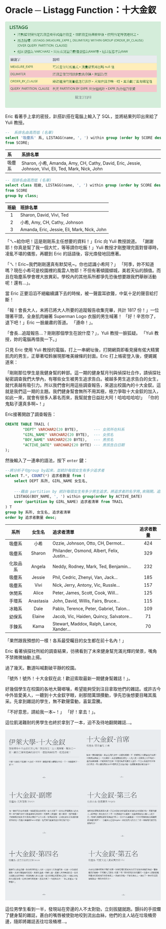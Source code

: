 # Oracle ─ Listagg Function：十大金釵

![Listagg Image](/3_BackEnd/Oracle/Image/Oracle_LISTAGG_Function.png "Listagg Image")

Eric 看著手上拿的密技，趴搭趴搭在電腦上輸入了 SQL，並將結果列印出來給了 Yuli 教授。

```SQL
--  系排名由高而低 (名單)
select '吸塵系' 系, LISTAGG(name, ', ') within group (order by SCORE desc nulls last) 系排名單  
from SCORE;
```

系 | 系排名單 | 
:- | :-
吸塵系 | Sharon, 小希, Amanda, Amy, CH, Cathy, David, Eric, Jessie, Johnson, Vivi, Eli, Ted, Mark, Nick, John

```SQL
-- 班排名由高而低 (名單)
select class 班級, LISTAGG(name, ', ') within group (order by SCORE desc nulls last) 班排名單 
from SCORE
group by class;
```

班級 | 班排名單 
:-: | :-
1 | Sharon, David, Vivi, Ted
2 | 小希, Amy, CH, Cathy, Johnson
3 | Amanda, Eric, Jessie, Eli, Mark, Nick, John

「ㄟ~給你吧！這是剛剛系主任想要的資料！」Eric 向 Yuli 教授說道。
「謝謝耶！你真是幫了我一個大忙，等等請你吃飯！」Yuli 教授才剛整理完面對督導時，凌亂不堪的儀態，再聽到 Eric 的話語後，容光煥發地回應著。

「ㄟ！Eric~我們剛剛還真有默契吼~。你也認識小希阿？」
「阿季，妳不知道嗎？現在小希可是校園裡的風雲人物耶！不但有著傾國傾城，美若天仙的顏值。而且在吸塵系學會裡大放異彩。學校內的其他系所都爭先恐後想要跟我們舉辦活動呢！還有...」。

當 Eric 正要滔滔不絕繼續講下去的時候，被一聲震耳欲聾，中氣十足的聲音給打斷！

「報！會長大人，末將已將大人所要的追蹤報告收集完畢，共計 1817 份！」一位理著平頭，全身肌肉繃著 Superman Logo 衣服的男生喊著！
「好！辛苦你了，退下吧！」Eric 一臉嚴肅的答道。
「遵命！」。

「會長...追蹤報告...？剛剛那個學生在說什麼？」，Yuli 教授一臉狐疑。
「Yuli 教授，妳的電腦再借我一下。」

只見 Eric 使用 Yuli 教授的電腦，打上一串網址後，打開網頁即看見擁有偌大精實肌肉的男生，正舉著啞鈴展現那唯美線條的封面。Eric 打上帳密登入後，便娓娓道來：

「剛剛那位學生是我健身幫的幹部。這一期的健身幫月刊與偵探社合作，請偵探社秘密調查我們大學內，有哪些女生被男生追求告白。被越多男生追求告白的女生，就代表越有吸引力。所以我們會利用這些調查報告，來選出校園內的十大金釵。這就是我們這一期的主題。我們健身幫會無所不用其極，極力爭取十大金釵的加入，如此一來，就會有很多人慕名而來，我幫就會日益壯大阿！哈哈哈哈哈!」
「你的鬼點子還真多啊~！」

Eric接著開啟了調查報告：

```SQL
CREATE TABLE TRAIL (
        "DEPT" VARCHAR2(20 BYTE),       --- 女孩所在科系
        "GIRL_NAME" VARCHAR2(20 BYTE),  --- 女孩名    
        "BOY_NAME" VARCHAR2(20 BYTE),   --- 男孩名
        "ACTIVE_DATE" VARCHAR2(20 BYTE) --- 男孩告白日期
);
```

然後輸入了一連串的語法，按下 `enter` 鍵：

```SQL
--將分析子句group by起來，並統計每個女生有多少追求者
select T.*, COUNT(*) 追求者數量 from ( 
    select DEPT 系所, GIRL_NAME 女生名,
    
    ---藉由 partition by 統計每個女生有多少男生追求，將追求者的名字用,來隔開。追求者的順序依照 ACTIVE_DATE 來升冪
    LISTAGG(BOY_NAME, ', ') within group(order by ACTIVE_DATE) 
    over (partition by GIRL_NAME) 追求者清單 from TRAIL 
) T
group by 系所, 女生名, 追求者清單
order by 追求者數量 desc;
```

系所 | 女生名 | 追求者清單 | 追求者數量 
:-: | :-: | :- | :-:
吸塵系 | 小希 | Ozzie, Johnson, Otto, CH, Dermot... | 424
吸塵系 | Sharon | Philander, Osmond, Albert, Felix, Justin... | 329
化妝品系 | Angela | Neddy, Rodney, Mark, Ted, Benjamin... | 232
吸塵系 | Jessie | Phil, Cedric, Zhenyi, Van, Jack... | 185
吸塵系 | Vivi | Nick, Jerry, Antony, Vic, Russle... | 157
休閒系 | Alice | Peter, James, Scott, Cook, Will... | 125
手環系 | Anastasia | John, David, Willis, Fairs, Bruce... | 115
冰箱系 | Dale | Pablo, Terence, Peter, Gabriel, Talon...| 109 
幼保系 | Elaine | Jacob, Vic, Haiden, Quincy, Salvatore... | 71
手鍊系 | Kama | Stewart, Maddox, Ralph, Lance, Xander... | 70

「果然跟我預想的一樣！各系最受矚目的女生都在前十名內！」

Eric 看著偵探社所給的調查結果，彷彿看到了未來健身幫充滿光輝的榮景，嘴角不禁微微抽動上揚。

過了幾天。數道叫喊劃破平靜的校園。

「號外！號外！十大金釵在此！歡迎索取最新一期健身幫雜誌！」。

好幾個學生在校園的各地大聲啷嚷，希望能夠受到注目拿取他們的雜誌。或許古今中外皆愛美人，一聽到十大金釵字眼，剎那間萬頭攢動，爭先恐後想要目睹其風采。先拿到雜誌的學生，無不歡聲雷動，喜氣雲騰。

「不好意思，請給我一本~！」
「好！拿去！」。

這位飢渴難耐的男學生也終於拿到了一本，迫不及待地翻開雜誌...。

![Top 10 Beauty Image](/3_BackEnd/Oracle/Image/Oracle_LISTAGG_Function_Beauty.png "Top 10 Beauty Image")

這位男學生看到一半，發現站在旁邊的人不太對勁，立刻拔腿就跑。顫抖的手捏爛了健身幫的雜誌，蒼白的嘴唇被使勁地咬到流出血絲，他們的主人站在垃圾桶旁邊，隨即將雜誌丟往垃圾桶裡...。





